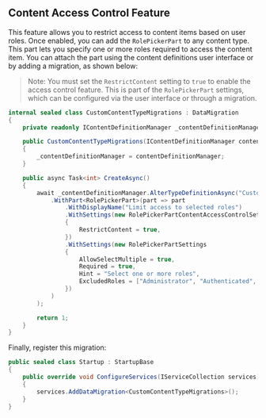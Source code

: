 ## Content Access Control Feature

This feature allows you to restrict access to content items based on user roles. Once enabled, you can add the `RolePickerPart` to any content type. This part lets you specify one or more roles required to access the content item. You can attach the part using the content definitions user interface or by adding a migration, as shown below:

> Note: You must set the `RestrictContent` setting to `true` to enable the access control feature. This is part of the `RolePickerPart` settings, which can be configured via the user interface or through a migration.

```csharp
internal sealed class CustomContentTypeMigrations : DataMigration
{
    private readonly IContentDefinitionManager _contentDefinitionManager;

    public CustomContentTypeMigrations(IContentDefinitionManager contentDefinitionManager)
    {
        _contentDefinitionManager = contentDefinitionManager;
    }

    public async Task<int> CreateAsync()
    {
        await _contentDefinitionManager.AlterTypeDefinitionAsync("CustomContentType", type => type
            .WithPart<RolePickerPart>(part => part
                .WithDisplayName("Limit access to selected roles")
                .WithSettings(new RolePickerPartContentAccessControlSettings
                {
                    RestrictContent = true,
                })
                .WithSettings(new RolePickerPartSettings
                {
                    AllowSelectMultiple = true,
                    Required = true,
                    Hint = "Select one or more roles",
                    ExcludedRoles = ["Administrator", "Authenticated", "Anonymous"],
                })
            )
        );

        return 1;
    }
}
```

Finally, register this migration:

```csharp
public sealed class Startup : StartupBase
{
    public override void ConfigureServices(IServiceCollection services)
    {
        services.AddDataMigration<CustomContentTypeMigrations>();
    }
}
```